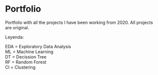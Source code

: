 # Portfolio
Portfolio with all the projects I have been working from 2020.
All projects are original.

Leyenda:

EDA = Exploratory Data Analysis \
ML = Machine Learning \
DT = Decission Tree \
RF = Random Forest \
Cl = Clustering
